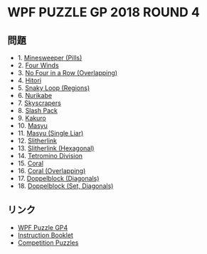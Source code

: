 # WPF PUZZLE GP 2018 ROUND 4

## 問題
- 1\. [Minesweeper (Pills)](../puzzle/minesweeper_pills.md)
- 2\. [Four Winds](../puzzle/fourwinds.md)
- 3\. [No Four in a Row (Overlapping)](../puzzle/nofourinarow_overlapping.md)
- 4\. [Hitori](../puzzle/hitori.md)
- 5\. [Snaky Loop (Regions)](../puzzle/snakyloop_regions.md)
- 6\. [Nurikabe](../puzzle/nurikabe.md)
- 7\. [Skyscrapers](../puzzle/skyscrapers.md)
- 8\. [Slash Pack](../puzzle/slashpack.md)
- 9\. [Kakuro](../puzzle/kakuro.md)
- 10\. [Masyu](../puzzle/masyu.md)
- 11\. [Masyu (Single Liar)](../puzzle/masyu_singleliar.md)
- 12\. [Slitherlink](../puzzle/slitherlink.md)
- 13\. [Slitherlink (Hexagonal)](../puzzle/slitherlink_hex.md)
- 14\. [Tetromino Division](../puzzle/tetromino_division.md)
- 15\. [Coral](../puzzle/coral.md)
- 16\. [Coral (Overlapping)](../puzzle/coral_overlapping.md)
- 17\. [Doppelblock (Diagonals)](../puzzle/doppelblock_diagonals.md)
- 18\. [Doppelblock (Set, Diagonals)](../puzzle/doppelblock_set_diagonals.md)

## リンク
- [WPF Puzzle GP4](https://gp.worldpuzzle.org/content/wpf-puzzle-gp4-3)
- [Instruction Booklet](https://gp.worldpuzzle.org/content/instruction-booklet-72)
- [Competition Puzzles](https://gp.worldpuzzle.org/content/competition-puzzles-37)
